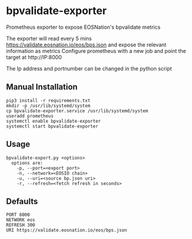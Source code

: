 # bpvalidate-exporter
Prometheus exporter to expose EOSNation's bpvalidate metrics

The exporter will read every 5 mins https://validate.eosnation.io/eos/bps.json and expose the relevant information as metrics
Configure prometheus with a new job and point the target at http://IP:8000 

The Ip address and portnumber can be changed in the python script

## Manual Installation

```
pip3 install -r requirements.txt
mkdir -p /usr/lib/systemd/system
cp bpvalidate-exporter.service /usr/lib/systemd/system
useradd prometheus
systemctl enable bpvalidate-exporter
systemctl start bpvalidate-exporter
```

## Usage

```
bpvalidate-export.py <options>
  options are:
    -p, --port=<export port> 
    -n, --network=<EOSIO chain> 
    -u, --uri=<source bp.json uri>
    -r, --refresh=<fetch refresh in seconds>
```

## Defaults

```
PORT 8000
NETWORK eos
REFRESH 300
URI https://validate.eosnation.io/eos/bps.json
```
